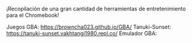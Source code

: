 ¡Recopilación de una gran cantidad de herramientas de entretenimiento para el Chromebook!

Juegos GBA: https://browncha023.github.io/GBA/
Tanuki-Sunset: https://tanuki-sunset.vakhtangi1980.repl.co/
Emulador GBA: 
